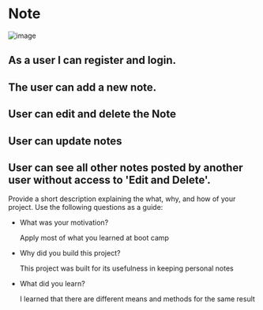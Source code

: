 # Note
![image](https://github.com/Naseeri055/Notes./blob/The_Final_Project_Of_Swift_Camp_Jazan_Nasser/Simulator%20Screen%20Recording%20-%20iPhone%2013%20-%202022-01-17%20at%2011.15.14.gif?raw=true)
## <Note>

## As a user I can register and login.
## The user can add a new note.
## User can edit and delete the Note
## User can update notes
## User can see all other notes posted by another user without access to 'Edit and Delete'.

Provide a short description explaining the what, why, and how of your project. Use the following questions as a guide:

- What was your motivation?
  
  Apply most of what you learned at boot camp
  
- Why did you build this project? 
  
  This project was built for its usefulness in keeping personal notes
  
- What did you learn?
  
  I learned that there are different means and methods for the same result
  
